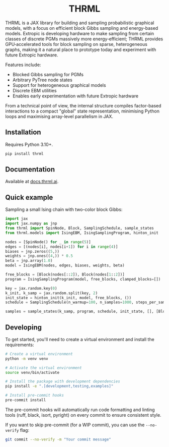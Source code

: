 <h1 align='center'>THRML</h1>

THRML is a JAX library for building and sampling probabilistic graphical models, with a focus on efficient block Gibbs sampling and energy-based models. Extropic is developing hardware to make sampling from certain classes of discrete PGMs massively more energy‑efficient; THRML provides GPU‑accelerated tools for block sampling on sparse, heterogeneous graphs, making it a natural place to prototype today and experiment with future Extropic hardware.

Features include:

- Blocked Gibbs sampling for PGMs
- Arbitrary PyTree node states
- Support for heterogeneous graphical models
- Discrete EBM utilities
- Enables early experimentation with future Extropic hardware

From a technical point of view, the internal structure compiles factor-based interactions to a compact "global" state representation, minimising Python loops and maximising array-level parallelism in JAX.

## Installation

Requires Python 3.10+.

```bash
pip install thrml
```

## Documentation

Available at [docs.thrml.ai](https://docs.thrml.ai/en/latest/).


## Quick example

Sampling a small Ising chain with two-color block Gibbs:

```python
import jax
import jax.numpy as jnp
from thrml import SpinNode, Block, SamplingSchedule, sample_states
from thrml.models import IsingEBM, IsingSamplingProgram, hinton_init

nodes = [SpinNode() for _ in range(5)]
edges = [(nodes[i], nodes[i+1]) for i in range(4)]
biases = jnp.zeros((5,))
weights = jnp.ones((4,)) * 0.5
beta = jnp.array(1.0)
model = IsingEBM(nodes, edges, biases, weights, beta)

free_blocks = [Block(nodes[::2]), Block(nodes[1::2])]
program = IsingSamplingProgram(model, free_blocks, clamped_blocks=[])

key = jax.random.key(0)
k_init, k_samp = jax.random.split(key, 2)
init_state = hinton_init(k_init, model, free_blocks, ())
schedule = SamplingSchedule(n_warmup=100, n_samples=1000, steps_per_sample=2)

samples = sample_states(k_samp, program, schedule, init_state, [], [Block(nodes)])
```

## Developing

To get started, you'll need to create a virtual environment and install the requirements:

```bash
# Create a virtual environment
python -m venv venv

# Activate the virtual environment
source venv/bin/activate

# Install the package with development dependencies
pip install -e ".[development,testing,examples]"

# Install pre-commit hooks
pre-commit install
```

The pre-commit hooks will automatically run code formatting and linting tools (ruff, black, isort, pyright) on every commit to ensure consistent style.

If you want to skip pre-commit (for a WIP commit), you can use the `--no-verify` flag:

```bash
git commit --no-verify -m "Your commit message"
```
